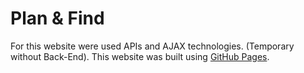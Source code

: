# Plan & Find
For this website were used APIs and AJAX technologies. (Temporary without Back-End).
This website was built using [GitHub Pages](https://andrewkreshchenko.github.io/LoadingStreetview/).
